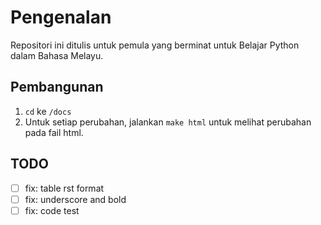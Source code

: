 # Pengenalan
Repositori ini ditulis untuk pemula yang berminat untuk Belajar Python dalam Bahasa Melayu. 

## Pembangunan

1. `cd` ke `/docs`
2. Untuk setiap perubahan, jalankan `make html` untuk melihat perubahan pada fail html.

## TODO
- [ ] fix: table rst format
- [ ] fix: underscore and bold 
- [ ] fix: code test